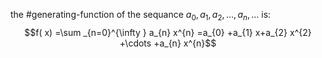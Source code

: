the #generating-function of the sequance  $a_{0} ,a_{1} ,a_{2} ,\dotsc ,a_{n} ,\dotsc$  is:
$$f( x) =\sum _{n=0}^{\infty } a_{n} x^{n} =a_{0} +a_{1} x+a_{2} x^{2} +\cdots +a_{n} x^{n}$$
